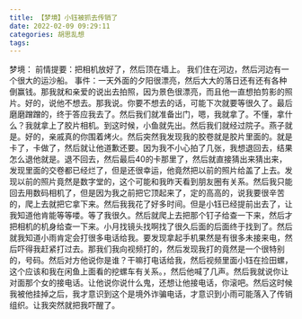 ```yaml
---
title: 【梦境】小钰被抓去传销了
date: 2022-02-09 09:29:11
categories: 胡思乱想
tags: 
---
```

梦境：
前情提要：把相机放好了，然后顶在墙上。
我们住在河边，然后河边有一个很大的运沙船。
事件：一天外面的夕阳很漂亮，然后大大的落日还有还有各种倒赢钱。那我就和亲爱的说出去拍照，因为景色很漂亮，而且他一直想拍剪影的照片。好的，说他不想去。那我说。你要不想去的话，可能下次就要等很久了。最后磨磨蹭蹭的，终于答应我去了。然后我们就准备出门，嗯，我就拿了。不懂，拿什么？我就拿上了胶片相机。到这时候，小鱼就先出。然后我们就经过院子。燕子就是。好的，亲戚真的你围着烤火。然后突然我发现我的胶卷就是胶片里面的。就是卡了，卡做了，然后就让他道歉还要。因为我不小心拍了几张，我想退回去，结果怎么退他就是。退不回去，然后最后40的卡那里了，然后就直接猜出来猜出来，发现里面的交卷都已经烂了，但是还很幸运，他竟然把以前的照片给盖了上去。发现以前的照片竟然是数字堂的，这个可能和我昨天看到朋友圈有关系。然后我只能回去用数码相机了，但是因为我之前把它顶起来了，定的高高的，说我要很辛苦的，爬上去就把它拿下来。然后我我花了好多时间。但是小钰已经提前出去了，让我知道他肯能等等喽。等了我很久。然后就爬上去把那个钉子给查一下来，然后才把相机的机身给查一下来。小月找镜头找啊找了很久后面的后面终于找到了。然后就我知道小雨肯定会打很多电话给我。要发现拿起手机果然是有很多未接来电，然后吓得我赶紧打过去。那我们我向视频打的，然后发现我打的竟然是一个很特别的，号码。然后对方他说你是谁？干嘛打电话给我，然后视频里面小钰在捡田螺，这个应该和我在闲鱼上面看的挖螺车有关系。，然后他喊了几声。然后我就说你让对面那个女的接电话。让他说你说什么鬼，还想让他接电话，你滚吧。然后这时候我被他挂掉之后，我才意识到这个是境外诈骗电话，才意识到小雨可能落入了传销组织。让我突然就把我吓醒了。

